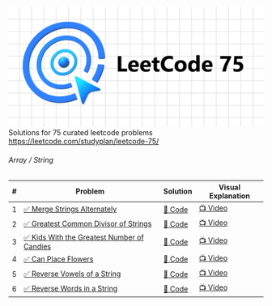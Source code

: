 ![LeetCode 75](https://github.com/shaheershukur/LeetCode-75/blob/main/_/Leetcode_76_Banner.jpg?raw=true)
Solutions for 75 curated leetcode problems <https://leetcode.com/studyplan/leetcode-75/>

###### Array / String

| #   | Problem                                                                                                                                                                                    | Solution                                                                                                                                                      | Visual Explanation                         |
| --- | ------------------------------------------------------------------------------------------------------------------------------------------------------------------------------------------ | ------------------------------------------------------------------------------------------------------------------------------------------------------------- | ------------------------------------------ |
| 1   | [:white_check_mark: Merge Strings Alternately](https://leetcode.com/problems/merge-strings-alternately/description/?envType=study-plan-v2&envId=leetcode-75)                               | [:page_facing_up: Code](https://github.com/shaheershukur/LeetCode-75/blob/main/1.%201768.%20Merge%20Strings%20Alternately/solution.py)                        | [:tv: Video](https://youtu.be/CJEVZqjEddc) |
| 2   | [:white_check_mark: Greatest Common Divisor of Strings](https://leetcode.com/problems/greatest-common-divisor-of-strings/?envType=study-plan-v2&envId=leetcode-75)                         | [:page_facing_up: Code](https://github.com/shaheershukur/LeetCode-75/blob/main/2.%201071.%20Greatest%20Common%20Divisor%20of%20Strings/solution.py)           | [:tv: Video](https://youtu.be/o0iRN12EC1g) |
| 3   | [:white_check_mark: Kids With the Greatest Number of Candies](https://leetcode.com/problems/kids-with-the-greatest-number-of-candies/description/?envType=study-plan-v2&envId=leetcode-75) | [:page_facing_up: Code](https://github.com/shaheershukur/LeetCode-75/blob/main/3.%201431.%20Kids%20With%20the%20Greatest%20Number%20of%20Candies/solution.py) | [:tv: Video](https://youtu.be/pXAvwRyJ0dw) |
| 4   | [:white_check_mark: Can Place Flowers](https://leetcode.com/problems/can-place-flowers/?envType=study-plan-v2&envId=leetcode-75)                                                           | [:page_facing_up: Code](https://github.com/shaheershukur/LeetCode-75/blob/main/4.%20605.%20Can%20Place%20Flowers/solution.py)                                 | [:tv: Video](https://youtu.be/qIOGOcKRlJI) |
| 5   | [:white_check_mark: Reverse Vowels of a String](https://leetcode.com/problems/reverse-vowels-of-a-string/description/?envType=study-plan-v2&envId=leetcode-75)                             | [:page_facing_up: Code](https://github.com/shaheershukur/LeetCode-75/blob/main/5.%20345.%20Reverse%20Vowels%20of%20a%20String/solution.py)                    | [:tv: Video](https://youtu.be/uHYjUMR3Tg8) |
| 6   | [:white_check_mark: Reverse Words in a String](https://leetcode.com/problems/reverse-words-in-a-string/description/?envType=study-plan-v2&envId=leetcode-75)                               | [:page_facing_up: Code](https://github.com/shaheershukur/LeetCode-75/blob/main/6.%20151.%20Reverse%20Words%20in%20a%20String/solution.py)                     | [:tv: Video](https://youtu.be/9lEkqOezpWw) |
